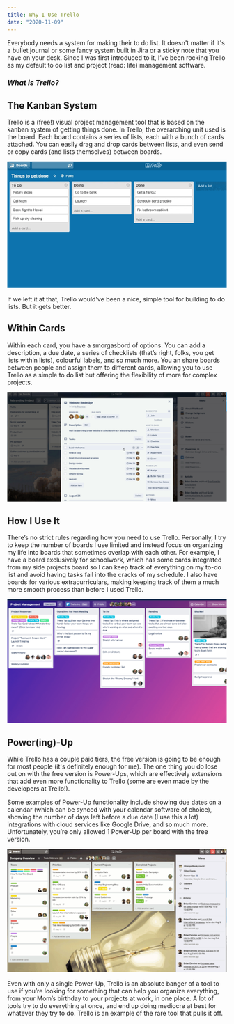 ```yaml
---
title: Why I Use Trello
date: "2020-11-09"
---
```


Everybody needs a system for making their to do list. It doesn't matter if it's a bullet journal or some fancy system built in Jira or a sticky note that you have on your desk. Since I was first introduced to it, I’ve been rocking Trello as my default to do list and project (read: life) management software.

### *What is Trello?*

## The Kanban System

Trello is a (free!) visual project management tool that is based on the kanban system of getting things done. In Trello, the overarching unit used is the board. Each board contains a series of lists, each  with a bunch of cards attached. You can easily drag and drop cards between lists, and even send or copy cards (and lists themselves) between boards.

<img src="./1_trello_drag_drop.gif" alt="Trello Kanban System" width="630"/>

&NewLine;

If we left it at that, Trello would've been a nice, simple tool for building to do lists. But it gets better.

## Within Cards

Within each card, you have a smorgasbord of options. You can add a description, a due date, a series of checklists (that’s right, folks, you get lists within lists), colourful labels, and so much more. You  an share boards between people and assign them to different cards, allowing you to use Trello as a simple to do list but offering the flexibility of more for complex projects.

<img src="././2_within_cards.gif" alt="Within Cards" width="630"/>

## How I Use It

There’s no strict rules regarding how you need to use Trello. Personally, I try to keep the number of boards I use limited and instead focus on organizing my life into boards that sometimes overlap with each other. For example, I have a board exclusively for schoolwork, which has some cards integrated from my side projects board so I can keep track of everything on my to-do list and avoid having tasks fall into the cracks of my schedule. I also have boards for various extracurriculars, making keeping track of them a much more smooth process than before I used Trello.

<img src="./3_how_i_use_it.png" alt="How I Use It" width="630"/>

## Power(ing)-Up

While Trello has a couple paid tiers, the free version is going to be enough for most people (it's definitely enough for me). The one thing you do lose out on with the free version is Power-Ups, which are effectively extensions that add even more functionality to Trello (some are even made by the developers at Trello!).

Some examples of Power-Up functionality include showing due dates on a calendar (which can be synced with your calendar software of choice), showing the number of days left before a due date (I use this a lot) integrations with cloud services like Google Drive, and so much more. Unfortunately, you’re only allowed 1 Power-Up per board with the free version.

<img src="./4_power_ups.gif" alt="Power-Ups" width="630"/>

&NewLine;

Even with only a single Power-Up, Trello is an absolute banger of a tool to use if you’re looking for something that can help you organize everything, from your Mom’s birthday to your projects at work, in one place. A lot of tools try to do everything at once, and end up doing mediocre at best for whatever they try to do. Trello is an example of the rare tool that pulls it off.
